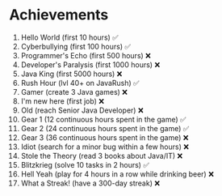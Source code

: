 # Achievements
1. Hello World (first 10 hours) :white_check_mark:
2. Cyberbullying (first 100 hours) :white_check_mark:
3. Programmer's Echo (first 500 hours) :x:
4. Developer's Paralysis (first 1000 hours) :x:
5. Java King (first 5000 hours) :x:
6. Rush Hour (lvl 40+ on JavaRush) :white_check_mark:
7. Gamer (create 3 Java games) :x:
8. I'm new here (first job) :x:
9. Old (reach Senior Java Developer) :x:
10. Gear 1 (12 continuous hours spent in the game) :white_check_mark:
11. Gear 2 (24 continuous hours spent in the game) :white_check_mark:
12. Gear 3 (36 continuous hours spent in the game) :x:
13. Idiot (search for a minor bug within a few hours) :x:
14. Stole the Theory (read 3 books about Java/IT) :x:
15. Blitzkrieg (solve 10 tasks in 2 hours) :white_check_mark:
16. Hell Yeah (play for 4 hours in a row while drinking beer) :x:
17. What a Streak! (have a 300-day streak) :x:

